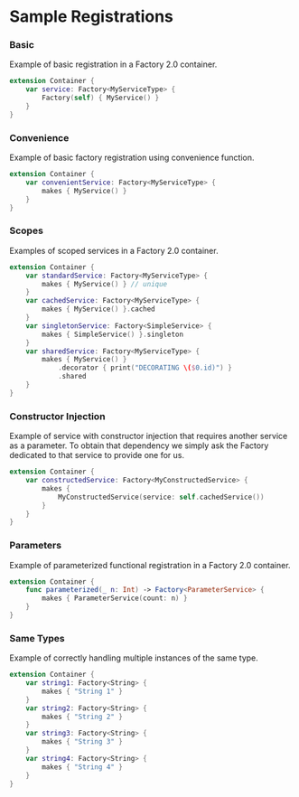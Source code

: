 # Sample Registrations

### Basic
Example of basic registration in a Factory 2.0 container.

```swift
extension Container {
    var service: Factory<MyServiceType> {
        Factory(self) { MyService() }
    }
}
```

### Convenience
Example of basic factory registration using convenience function.

```swift
extension Container {
    var convenientService: Factory<MyServiceType> {
        makes { MyService() }
    }
}
```

### Scopes
Examples of scoped services in a Factory 2.0 container.

```swift
extension Container {
    var standardService: Factory<MyServiceType> {
        makes { MyService() } // unique
    }
    var cachedService: Factory<MyServiceType> {
        makes { MyService() }.cached
    }
    var singletonService: Factory<SimpleService> {
        makes { SimpleService() }.singleton
    }
    var sharedService: Factory<MyServiceType> {
        makes { MyService() }
            .decorator { print("DECORATING \($0.id)") }
            .shared
    }
}
```

### Constructor Injection
Example of service with constructor injection that requires another service as a parameter. To obtain that dependency we simply ask the Factory dedicated to that service to provide one for us.

```swift
extension Container {
    var constructedService: Factory<MyConstructedService> {
        makes {
            MyConstructedService(service: self.cachedService())
        }
    }
}
```

### Parameters
Example of parameterized functional registration in a Factory 2.0 container.

```swift
extension Container {
    func parameterized(_ n: Int) -> Factory<ParameterService> {
        makes { ParameterService(count: n) }
    }
}
```

### Same Types
Example of correctly handling multiple instances of the same type.

```swift
extension Container {
    var string1: Factory<String> {
        makes { "String 1" }
    }
    var string2: Factory<String> {
        makes { "String 2" }
    }
    var string3: Factory<String> {
        makes { "String 3" }
    }
    var string4: Factory<String> {
        makes { "String 4" }
    }
}
```

